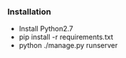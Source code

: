 ### Installation

- Install Python2.7
- pip install -r requirements.txt
- python ./manage.py runserver
